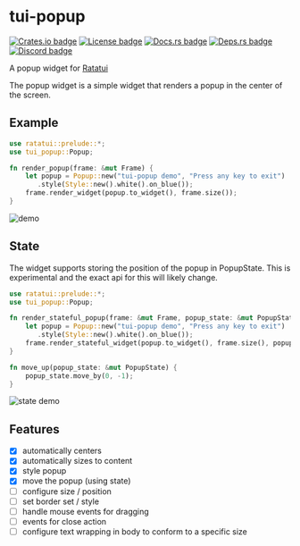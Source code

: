 # tui-popup

[![Crates.io badge]][tui-popup crate]
[![License badge]](./LICENSE)
[![Docs.rs badge]][tui-popup docs]
[![Deps.rs badge]][Deps.rs Dependency status]
[![Discord badge]][Ratatui Discord]
<!-- [![Codecov.io badge]][Code Coverage status] -->

<!-- cargo-rdme start -->

A popup widget for [Ratatui](https://ratatui.rs)

The popup widget is a simple widget that renders a popup in the center of the screen.

## Example

```rust
use ratatui::prelude::*;
use tui_popup::Popup;

fn render_popup(frame: &mut Frame) {
    let popup = Popup::new("tui-popup demo", "Press any key to exit")
       .style(Style::new().white().on_blue());
    frame.render_widget(popup.to_widget(), frame.size());
}
```

<!-- cargo-rdme end -->

![demo](./examples/demo.png)

## State

The widget supports storing the position of the popup in PopupState. This is experimental and the
exact api for this will likely change.

```rust
use ratatui::prelude::*;
use tui_popup::Popup;

fn render_stateful_popup(frame: &mut Frame, popup_state: &mut PopupState) {
    let popup = Popup::new("tui-popup demo", "Press any key to exit")
       .style(Style::new().white().on_blue());
    frame.render_stateful_widget(popup.to_widget(), frame.size(), popup_state);
}

fn move_up(popup_state: &mut PopupState) {
    popup_state.move_by(0, -1);
}
```

![state demo](./examples/state.gif)

## Features

- [x] automatically centers
- [x] automatically sizes to content
- [x] style popup
- [x] move the popup (using state)
- [ ] configure size / position
- [ ] set border set / style
- [ ] handle mouse events for dragging
- [ ] events for close action
- [ ] configure text wrapping in body to conform to a specific size

[Crates.io badge]: https://img.shields.io/crates/v/tui-popup?logo=rust&style=for-the-badge
[tui-popup crate]: https://crates.io/crates/tui-popup
[License badge]: https://img.shields.io/crates/l/tui-popup?style=for-the-badge
[Docs.rs badge]: https://img.shields.io/docsrs/tui-popup?logo=rust&style=for-the-badge
[Deps.rs badge]: https://deps.rs/repo/github/joshka/tui-popup/status.svg?style=for-the-badge
[Discord badge]: https://img.shields.io/discord/1070692720437383208?label=ratatui+discord&logo=discord&style=for-the-badge
[tui-popup docs]: https://docs.rs/crate/tui-popup/
[Deps.rs Dependency status]: https://deps.rs/repo/github/joshka/tui-popup
[Ratatui Discord]: https://discord.gg/pMCEU9hNEj
